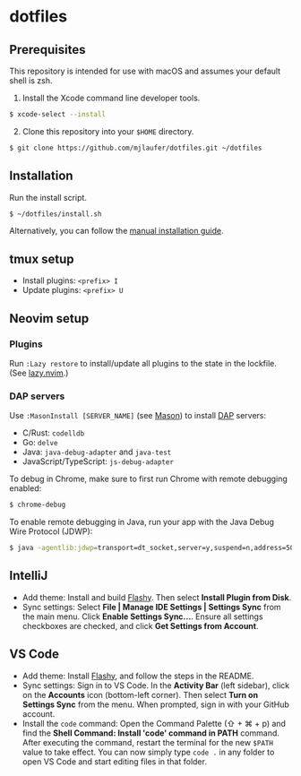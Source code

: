 # dotfiles

## Prerequisites

This repository is intended for use with macOS and assumes your default shell is zsh.

1. Install the Xcode command line developer tools.

```sh
$ xcode-select --install
```

2. Clone this repository into your `$HOME` directory.

```sh
$ git clone https://github.com/mjlaufer/dotfiles.git ~/dotfiles
```

## Installation

Run the install script.

```sh
$ ~/dotfiles/install.sh
```

Alternatively, you can follow the [manual installation guide](manual-installation.md).

## tmux setup

-   Install plugins: `<prefix> I`
-   Update plugins: `<prefix> U`

## Neovim setup

### Plugins

Run `:Lazy restore` to install/update all plugins to the state in the lockfile. (See [lazy.nvim](https://lazy.folke.io/).)

### DAP servers

Use `:MasonInstall [SERVER_NAME]` (see [Mason](https://github.com/williamboman/mason.nvim)) to install [DAP](https://microsoft.github.io/debug-adapter-protocol/) servers:

-   C/Rust: `codelldb`
-   Go: `delve`
-   Java: `java-debug-adapter` and `java-test`
-   JavaScript/TypeScript: `js-debug-adapter`

To debug in Chrome, make sure to first run Chrome with remote debugging enabled:

```sh
$ chrome-debug
```

To enable remote debugging in Java, run your app with the Java Debug Wire Protocol (JDWP):

```sh
$ java -agentlib:jdwp=transport=dt_socket,server=y,suspend=n,address=5005 -jar [path/to/JAR]
```

## IntelliJ

-   Add theme: Install and build [Flashy](https://github.com/mjlaufer/flashy-intellij). Then select **Install Plugin from Disk**.
-   Sync settings: Select **File | Manage IDE Settings | Settings Sync** from the main menu. Click **Enable Settings Sync...**. Ensure all settings checkboxes are checked, and click **Get Settings from Account**.

## VS Code

-   Add theme: Install [Flashy](https://github.com/mjlaufer/flashy-vscode), and follow the steps in the README.
-   Sync settings: Sign in to VS Code. In the **Activity Bar** (left sidebar), click on the **Accounts** icon (bottom-left corner). Then select **Turn on Settings Sync** from the menu. When prompted, sign in with your GitHub account.
-   Install the `code` command: Open the Command Palette (⇧ + ⌘ + p) and find the **Shell Command: Install 'code' command in PATH** command. After executing the command, restart the terminal for the new `$PATH` value to take effect. You can now simply type `code .` in any folder to open VS Code and start editing files in that folder.
